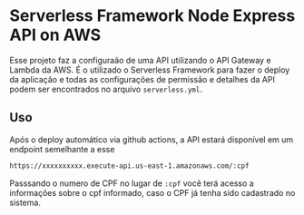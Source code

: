 <!--
title: 'Serverless Framework Node Express API on AWS'
description: 'This template demonstrates how to develop and deploy a simple Node Express API running on AWS Lambda using the traditional Serverless Framework.'
layout: Doc
framework: v3
platform: AWS
language: nodeJS
priority: 1
authorLink: 'https://github.com/serverless'
authorName: 'Serverless, inc.'
authorAvatar: 'https://avatars1.githubusercontent.com/u/13742415?s=200&v=4'
-->

# Serverless Framework Node Express API on AWS

Esse projeto faz a configuraão de uma API utilizando o API Gateway e Lambda da AWS.
É o utilizado o Serverless Framework para fazer o deploy da aplicação e todas as configurações de permissão e detalhes da API podem ser encontrados no arquivo `serverless.yml`.

## Uso

Após o deploy automático via github actions, a API estará disponível em um endpoint semelhante a esse

```bash
https://xxxxxxxxxx.execute-api.us-east-1.amazonaws.com/:cpf

```

Passsando o numero de CPF no lugar de `:cpf` você terá acesso a informações sobre o cpf informado, caso o CPF já tenha sido cadastrado no sistema.